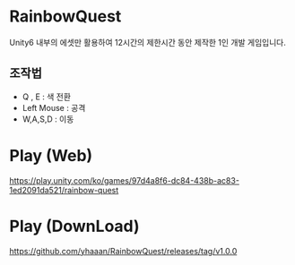 # RainbowQuest
Unity6 내부의 에셋만 활용하여 12시간의 제한시간 동안 제작한 1인 개발 게임입니다.  

## 조작법
* Q , E      : 색 전환
* Left Mouse : 공격
* W,A,S,D    : 이동 


# Play (Web)
https://play.unity.com/ko/games/97d4a8f6-dc84-438b-ac83-1ed2091da521/rainbow-quest

# Play (DownLoad)
https://github.com/yhaaan/RainbowQuest/releases/tag/v1.0.0
